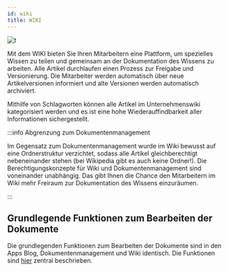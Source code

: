```yaml
---
id: wiki
title: WIKI
---
```


![t](https://caqadmin.blob.core.windows.net/public-screenshots/All%20Integration%20Specs/KnowledgeBase.png)

Mit dem WIKI bieten Sie Ihren Mitarbeitern eine Plattform, um spezielles Wissen zu teilen und gemeinsam an der Dokumentation des Wissens zu arbeiten.
Alle Artikel durchlaufen einen Prozess zur Freigabe und Versionierung. Die Mitarbeiter werden automatisch über neue Artikelversionen informiert und alte Versionen werden automatisch archiviert.

Mithilfe von Schlagworten können alle Artikel im Unternehmenswiki kategorisiert werden und es ist eine hohe Wiederauffindbarkeit aller Informationen sichergestellt.

:::info Abgrenzung zum Dokumentenmanagement

Im Gegensatz zum Dokumentenmanagement wurde im Wiki bewusst auf eine Ordnerstruktur verzichtet, sodass alle Artikel gleichberechtigt nebeneinander stehen (bei Wikipedia gibt es auch keine Ordner!).
Die Berechtigungskonzepte für Wiki und Dokumentenmanagement sind voneinander unabhängig. Das gibt Ihnen die Chance den Mitarbeitern im Wiki mehr Freiraum zur Dokumentation des Wissens einzuräumen.

:::

## Grundlegende Funktionen zum Bearbeiten der Dokumente

Die grundlegenden Funktionen zum Bearbeiten der Dokumente sind in den Apps Blog, Dokumentenmanagement und Wiki identisch. Die Funktionen sind [hier](/docs/faqs/article-shared) zentral beschrieben.
